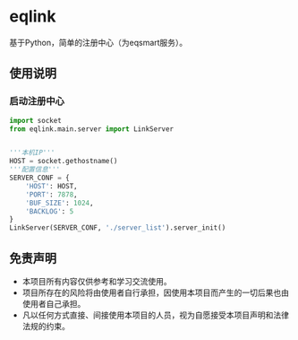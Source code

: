 # eqlink
基于Python，简单的注册中心（为eqsmart服务）。

## 使用说明
### 启动注册中心
```python
import socket
from eqlink.main.server import LinkServer


'''本机IP'''
HOST = socket.gethostname()
'''配置信息'''
SERVER_CONF = {
    'HOST': HOST,
    'PORT': 7878,
    'BUF_SIZE': 1024,
    'BACKLOG': 5
}
LinkServer(SERVER_CONF, './server_list').server_init()

```


## 免责声明
* 本项目所有内容仅供参考和学习交流使用。
* 项目所存在的风险将由使用者自行承担，因使用本项目而产生的一切后果也由使用者自己承担。
* 凡以任何方式直接、间接使用本项目的人员，视为自愿接受本项目声明和法律法规的约束。